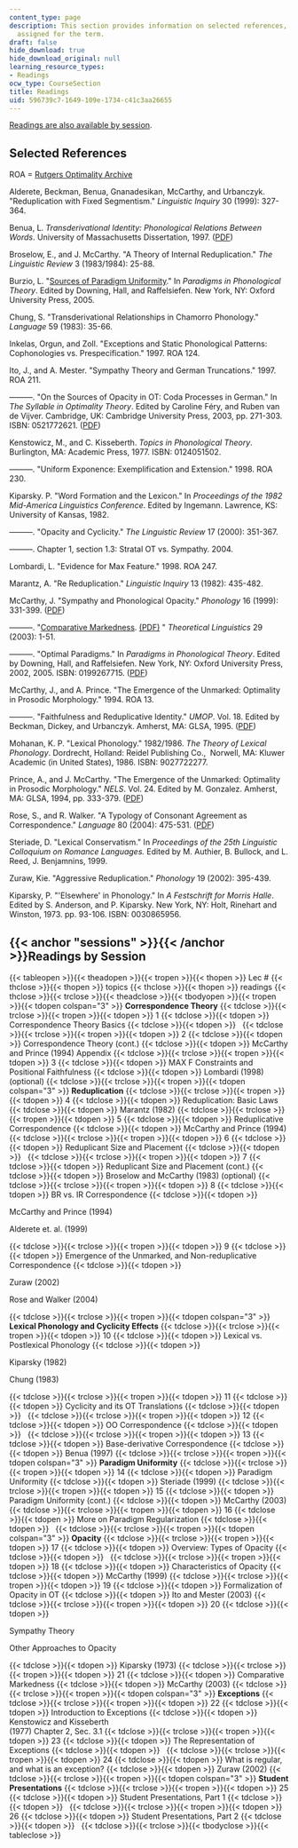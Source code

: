 ```yaml
---
content_type: page
description: This section provides information on selected references, and readings
  assigned for the term.
draft: false
hide_download: true
hide_download_original: null
learning_resource_types:
- Readings
ocw_type: CourseSection
title: Readings
uid: 596739c7-1649-109e-1734-c41c3aa26655
---
```

[Readings are also available by session](#sessions).

## Selected References

ROA = [Rutgers Optimality Archive](http://roa.rutgers.edu/)

Alderete, Beckman, Benua, Gnanadesikan, McCarthy, and Urbanczyk. "Reduplication with Fixed Segmentism." *Linguistic Inquiry* 30 (1999): 327-364.

Benua, L. *Transderivational Identity: Phonological Relations Between Words*. University of Massachusetts Dissertation, 1997. ([PDF](http://roa.rutgers.edu/files/259-0498/roa-259-benua-2.pdf))

Broselow, E., and J. McCarthy. "A Theory of Internal Reduplication." *The Linguistic Review* 3 (1983/1984): 25-88.

Burzio, L. "[Sources of Paradigm Uniformity](http://www.oxfordscholarship.com/view/10.1093/acprof:oso/9780199267712.001.0001/acprof-9780199267712-chapter-4)." In *Paradigms in Phonological Theory*. Edited by Downing, Hall, and Raffelsiefen. New York, NY: Oxford University Press, 2005.

Chung, S. "Transderivational Relationships in Chamorro Phonology." *Language* 59 (1983): 35-66.

Inkelas, Orgun, and Zoll. "Exceptions and Static Phonological Patterns: Cophonologies vs. Prespecification." 1997. ROA 124.

Ito, J., and A. Mester. "Sympathy Theory and German Truncations." 1997. ROA 211.

———. "On the Sources of Opacity in OT: Coda Processes in German." In *The Syllable in Optimality Theory*. Edited by Caroline Féry, and Ruben van de Vijver. Cambridge, UK: Cambridge University Press, 2003, pp. 271-303. ISBN: 0521772621. ([PDF](http://roa.rutgers.edu/files/347-0999/roa-347-ito-2.pdf))

Kenstowicz, M., and C. Kisseberth. *Topics in Phonological Theory*. Burlington, MA: Academic Press, 1977. ISBN: 0124051502.

———. "Uniform Exponence: Exemplification and Extension." 1998. ROA 230.

Kiparsky. P. "Word Formation and the Lexicon." In *Proceedings of the 1982 Mid-America Linguistics Conference*. Edited by Ingemann. Lawrence, KS: University of Kansas, 1982.

———. "Opacity and Cyclicity." *The Linguistic Review* 17 (2000): 351-367.

———. Chapter 1, section 1.3: Stratal OT vs. Sympathy. 2004.

Lombardi, L. "Evidence for Max Feature." 1998. ROA 247.

Marantz, A. "Re Reduplication." *Linguistic Inquiry* 13 (1982): 435-482.

McCarthy, J. "Sympathy and Phonological Opacity." *Phonology* 16 (1999): 331-399. ([PDF](http://people.umass.edu/jjmccart/sympathy.pdf))

———. "[Comparative Markedness](https://www.degruyter.com/downloadpdf/j/thli.2003.29.issue-1-2/thli.29.1-2.1/thli.29.1-2.1.pdf). [(PDF)](https://www.degruyter.com/downloadpdf/j/thli.2003.29.issue-1-2/thli.29.1-2.1/thli.29.1-2.1.pdf) " *Theoretical Linguistics* 29 (2003): 1-51.

———. "Optimal Paradigms." In *Paradigms in Phonological Theory*. Edited by Downing, Hall, and Raffelsiefen. New York, NY: Oxford University Press, 2002, 2005. ISBN: 0199267715. ([PDF](http://roa.rutgers.edu/files/485-1201/485-1201-MCCARTHY-0-5.PDF))

McCarthy, J., and A. Prince. "The Emergence of the Unmarked: Optimality in Prosodic Morphology." 1994. ROA 13.

———. "Faithfulness and Reduplicative Identity." *UMOP*. Vol. 18. Edited by Beckman, Dickey, and Urbanczyk. Amherst, MA: GLSA, 1995. ([PDF](http://roa.rutgers.edu/files/60-0000/60-0000-MCCARTHY-0-0.PDF))

Mohanan, K. P. "Lexical Phonology." 1982/1986. *The Theory of Lexical Phonology*. Dordrecht, Holland: Reidel Publishing Co.,  Norwell, MA: Kluwer Academic (in United States), 1986. ISBN: 9027722277.

Prince, A., and J. McCarthy. "The Emergence of the Unmarked: Optimality in Prosodic Morphology." *NELS*. Vol. 24. Edited by M. Gonzalez. Amherst, MA: GLSA, 1994, pp. 333-379. ([PDF](http://roa.rutgers.edu/files/13-0594/13-0594-MCCARTHY-0-0.PDF))

Rose, S., and R. Walker. "A Typology of Consonant Agreement as Correspondence." *Language* 80 (2004): 475-531. ([PDF](http://roa.rutgers.edu/files/458-0801/458-0801-ROSE-0-0.PDF))

Steriade, D. "Lexical Conservatism." In *Proceedings of the 25th Linguistic Colloquium on Romance Languages.* Edited by M. Authier, B. Bullock, and L. Reed, J. Benjamnins, 1999.

Zuraw, Kie. "Aggressive Reduplication." *Phonology* 19 (2002): 395-439.

Kiparsky, P. "'Elsewhere' in Phonology." In *A Festschrift for Morris Halle*. Edited by S. Anderson, and P. Kiparsky. New York, NY: Holt, Rinehart and Winston, 1973. pp. 93-106. ISBN: 0030865956.

## {{< anchor "sessions" >}}{{< /anchor >}}Readings by Session

{{< tableopen >}}{{< theadopen >}}{{< tropen >}}{{< thopen >}}
Lec #
{{< thclose >}}{{< thopen >}}
topics
{{< thclose >}}{{< thopen >}}
readings
{{< thclose >}}{{< trclose >}}{{< theadclose >}}{{< tbodyopen >}}{{< tropen >}}{{< tdopen colspan="3" >}}
**Correspondence Theory**
{{< tdclose >}}{{< trclose >}}{{< tropen >}}{{< tdopen >}}
1
{{< tdclose >}}{{< tdopen >}}
Correspondence Theory Basics
{{< tdclose >}}{{< tdopen >}}
 
{{< tdclose >}}{{< trclose >}}{{< tropen >}}{{< tdopen >}}
2
{{< tdclose >}}{{< tdopen >}}
Correspondence Theory (cont.)
{{< tdclose >}}{{< tdopen >}}
McCarthy and Prince (1994) Appendix
{{< tdclose >}}{{< trclose >}}{{< tropen >}}{{< tdopen >}}
3
{{< tdclose >}}{{< tdopen >}}
MAX F Constraints and Positional Faithfulness
{{< tdclose >}}{{< tdopen >}}
Lombardi (1998) (optional)
{{< tdclose >}}{{< trclose >}}{{< tropen >}}{{< tdopen colspan="3" >}}
**Reduplication**
{{< tdclose >}}{{< trclose >}}{{< tropen >}}{{< tdopen >}}
4
{{< tdclose >}}{{< tdopen >}}
Reduplication: Basic Laws
{{< tdclose >}}{{< tdopen >}}
Marantz (1982)
{{< tdclose >}}{{< trclose >}}{{< tropen >}}{{< tdopen >}}
5
{{< tdclose >}}{{< tdopen >}}
Reduplicative Correspondence
{{< tdclose >}}{{< tdopen >}}
McCarthy and Prince (1994)
{{< tdclose >}}{{< trclose >}}{{< tropen >}}{{< tdopen >}}
6
{{< tdclose >}}{{< tdopen >}}
Reduplicant Size and Placement
{{< tdclose >}}{{< tdopen >}}
 
{{< tdclose >}}{{< trclose >}}{{< tropen >}}{{< tdopen >}}
7
{{< tdclose >}}{{< tdopen >}}
Reduplicant Size and Placement (cont.)
{{< tdclose >}}{{< tdopen >}}
Broselow and McCarthy (1983) (optional)
{{< tdclose >}}{{< trclose >}}{{< tropen >}}{{< tdopen >}}
8
{{< tdclose >}}{{< tdopen >}}
BR vs. IR Correspondence
{{< tdclose >}}{{< tdopen >}}

McCarthy and Prince (1994)

Alderete et. al. (1999)

{{< tdclose >}}{{< trclose >}}{{< tropen >}}{{< tdopen >}}
9
{{< tdclose >}}{{< tdopen >}}
Emergence of the Unmarked, and Non-reduplicative Correspondence
{{< tdclose >}}{{< tdopen >}}

Zuraw (2002)

Rose and Walker (2004)

{{< tdclose >}}{{< trclose >}}{{< tropen >}}{{< tdopen colspan="3" >}}
**Lexical Phonology and Cyclicity Effects**
{{< tdclose >}}{{< trclose >}}{{< tropen >}}{{< tdopen >}}
10
{{< tdclose >}}{{< tdopen >}}
Lexical vs. Postlexical Phonology
{{< tdclose >}}{{< tdopen >}}

Kiparsky (1982)

Chung (1983)

{{< tdclose >}}{{< trclose >}}{{< tropen >}}{{< tdopen >}}
11
{{< tdclose >}}{{< tdopen >}}
Cyclicity and its OT Translations
{{< tdclose >}}{{< tdopen >}}
 
{{< tdclose >}}{{< trclose >}}{{< tropen >}}{{< tdopen >}}
12
{{< tdclose >}}{{< tdopen >}}
OO Correspondence
{{< tdclose >}}{{< tdopen >}}
 
{{< tdclose >}}{{< trclose >}}{{< tropen >}}{{< tdopen >}}
13
{{< tdclose >}}{{< tdopen >}}
Base-derivative Correspondence
{{< tdclose >}}{{< tdopen >}}
Benua (1997)
{{< tdclose >}}{{< trclose >}}{{< tropen >}}{{< tdopen colspan="3" >}}
**Paradigm Uniformity**
{{< tdclose >}}{{< trclose >}}{{< tropen >}}{{< tdopen >}}
14
{{< tdclose >}}{{< tdopen >}}
Paradigm Uniformity
{{< tdclose >}}{{< tdopen >}}
Steriade (1999)
{{< tdclose >}}{{< trclose >}}{{< tropen >}}{{< tdopen >}}
15
{{< tdclose >}}{{< tdopen >}}
Paradigm Uniformity (cont.)
{{< tdclose >}}{{< tdopen >}}
McCarthy (2003)
{{< tdclose >}}{{< trclose >}}{{< tropen >}}{{< tdopen >}}
16
{{< tdclose >}}{{< tdopen >}}
More on Paradigm Regularization
{{< tdclose >}}{{< tdopen >}}
 
{{< tdclose >}}{{< trclose >}}{{< tropen >}}{{< tdopen colspan="3" >}}
**Opacity**
{{< tdclose >}}{{< trclose >}}{{< tropen >}}{{< tdopen >}}
17
{{< tdclose >}}{{< tdopen >}}
Overview: Types of Opacity
{{< tdclose >}}{{< tdopen >}}
 
{{< tdclose >}}{{< trclose >}}{{< tropen >}}{{< tdopen >}}
18
{{< tdclose >}}{{< tdopen >}}
Characteristics of Opacity
{{< tdclose >}}{{< tdopen >}}
McCarthy (1999)
{{< tdclose >}}{{< trclose >}}{{< tropen >}}{{< tdopen >}}
19
{{< tdclose >}}{{< tdopen >}}
Formalization of Opacity in OT
{{< tdclose >}}{{< tdopen >}}
Ito and Mester (2003)
{{< tdclose >}}{{< trclose >}}{{< tropen >}}{{< tdopen >}}
20
{{< tdclose >}}{{< tdopen >}}

Sympathy Theory

Other Approaches to Opacity

{{< tdclose >}}{{< tdopen >}}
Kiparsky (1973)
{{< tdclose >}}{{< trclose >}}{{< tropen >}}{{< tdopen >}}
21
{{< tdclose >}}{{< tdopen >}}
Comparative Markedness
{{< tdclose >}}{{< tdopen >}}
McCarthy (2003)
{{< tdclose >}}{{< trclose >}}{{< tropen >}}{{< tdopen colspan="3" >}}
**Exceptions**
{{< tdclose >}}{{< trclose >}}{{< tropen >}}{{< tdopen >}}
22
{{< tdclose >}}{{< tdopen >}}
Introduction to Exceptions
{{< tdclose >}}{{< tdopen >}}
Kenstowicz and Kisseberth   
(1977) Chapter 2, Sec. 3.1
{{< tdclose >}}{{< trclose >}}{{< tropen >}}{{< tdopen >}}
23
{{< tdclose >}}{{< tdopen >}}
The Representation of Exceptions
{{< tdclose >}}{{< tdopen >}}
 
{{< tdclose >}}{{< trclose >}}{{< tropen >}}{{< tdopen >}}
24
{{< tdclose >}}{{< tdopen >}}
What is regular, and what is an exception?
{{< tdclose >}}{{< tdopen >}}
Zuraw (2002)
{{< tdclose >}}{{< trclose >}}{{< tropen >}}{{< tdopen colspan="3" >}}
**Student Presentations**
{{< tdclose >}}{{< trclose >}}{{< tropen >}}{{< tdopen >}}
25
{{< tdclose >}}{{< tdopen >}}
Student Presentations, Part 1
{{< tdclose >}}{{< tdopen >}}
 
{{< tdclose >}}{{< trclose >}}{{< tropen >}}{{< tdopen >}}
26
{{< tdclose >}}{{< tdopen >}}
Student Presentations, Part 2
{{< tdclose >}}{{< tdopen >}}
 
{{< tdclose >}}{{< trclose >}}{{< tbodyclose >}}{{< tableclose >}}
